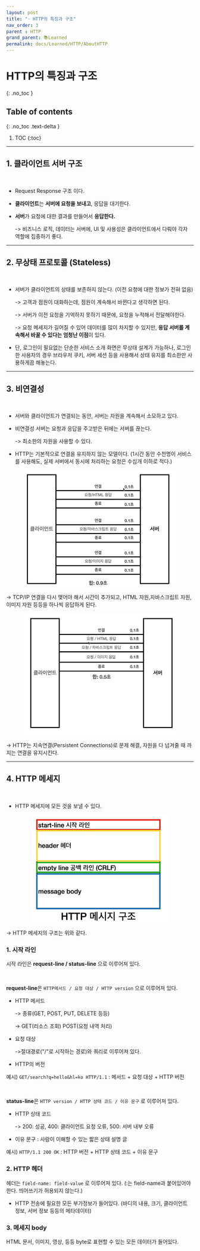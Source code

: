 ```yaml
---
layout: post
title: "· HTTP의 특징과 구조"
nav_order: 3
parent : HTTP
grand_parent: 📚Learned
permalink: docs/Learned/HTTP/AboutHTTP
---
```


#  HTTP의 특징과 구조
{: .no_toc }

## Table of contents
{: .no_toc .text-delta }

1. TOC
{:toc}

---



## 1. 클라이언트 서버 구조

<br>

- Request Response 구조 이다.
- **클라이언트**는 **서버에 요청을 보내고**, 응답을 대기한다.
- **서버**가 요청에 대한 결과를 만들어서 **응답한다.**

  -> 비즈니스 로직, 데이터는 서버에, UI 및 사용성은 클라이언트에서 다뤄야 각자 역할에 집중하기 좋다.

---

## 2. 무상태 프로토콜 (Stateless)

<br>

- 서버가 클라이언트의 상태를 보존하지 않는다. (이전 요청에 대한 정보가 전혀 없음)

  -> 고객과 점원이 대화하는데, 점원이 계속해서 바뀐다고 생각하면 된다.

  -> 서버가 이전 요청을 기억하지 못하기 때문에, 요청을 누적해서 전달해야한다.

  -> 요청 메세지가 길어질 수 있어 데이터를 많이 차지할 수 있지만, **응답 서버를 계속해서 바꿀 수 있다는 엄청난 이점**이 있다.

- 단, 로그인이 필요없는 단순한 서비스 소개 화면은 무상태 설계가 가능하나, 로그인한 사용자의 경우 브라우저 쿠키, 서버 세션 등을 사용해서 상태 유지를 최소한만 사용하게끔 해놓는다.

---

## 3. 비연결성

<br>

- 서버와 클라이언트가 연결되는 동안, 서버는 자원을 계속해서 소모하고 있다.

- 비연결성 서버는 요청과 응답을 주고받은 뒤에는 서버를 끊는다.

  -> 최소한의 자원을 사용할 수 있다.

- HTTP는 기본적으로 연결을 유지하지 않는 모델이다. (1시간 동안 수천명이 서비스를 사용해도, 실제 서버에서 동시에 처리하는 요청은 수십개 이하로 적다.)

<p align="center">
  <img src="https://raw.githubusercontent.com/buinq/imageServer/main/img/image-20221026171125266.png" alt="image-20221026171125266" style="zoom:50%;" />
</p>


-> TCP/IP 연결을 다시 맺어야 해서 시간이 추가되고, HTML 자원,자바스크립트 자원, 이미지 자원 등등을 하나씩 응답하게 된다.


<p align="center">
  <img src="https://raw.githubusercontent.com/buinq/imageServer/main/img/image-20221026171142994.png" alt="image-20221026171142994" style="zoom:50%;" />
</p>


-> HTTP는 지속연결(Persistent Connections)로 문제 해결, 자원을 다 넘겨줄 때 까지는 연결을 유지시킨다.

---


## 4. HTTP 메세지

<br>

- HTTP 메세지에 모든 것을 보낼 수 있다.

<p align="center">
<img src="https://raw.githubusercontent.com/buinq/imageServer/main/img/image-20221026171437279.png" alt="image-20221026171437279" style="zoom:50%;" />
</p>

-> HTTP 메세지의 구조는 위와 같다.



### 1. 시작 라인

시작 라인은 **request-line / status-line** 으로 이루어져 있다.

<br>

**request-line**은 `HTTP메서드 / 요청 대상 / HTTP version` 으로 이루어져 있다.

- HTTP 메서드

  -> 종류(GET, POST, PUT, DELETE 등등)

  -> GET(리소스 조회) POST(요청 내역 처리)

- 요청 대상

  ->절대경로("/"로 시작하는 경로)와 쿼리로 이루어져 있다.

- HTTP의 버전

예시) `GET/search?q=hello&hl=ko HTTP/1.1` : 메서드 + 요청 대상 + HTTP 버전

<br>

**status-line**은 `HTTP version / HTTP 상태 코드 / 이유 문구` 로 이루어져 있다.

- HTTP 상태 코드

  -> 200: 성공, 400: 클라이언트 요청 오류, 500: 서버 내부 오류

- 이유 문구 : 사람이 이해할 수 있는 짧은 상태 설명 글

예시) `HTTP/1.1 200 OK` : HTTP 버전 + HTTP 상태 코드 + 이유 문구



### 2. HTTP 헤더

헤더는 `field-name: field-value` 로 이루어져 있다. (:는 field-name과 붙어있어야 한다. 띄어쓰기가 허용되지 않는다.)

- HTTP 전송에 필요한 모든 부가정보가 들어있다. (바디의 내용, 크기, 클라이언트 정보, 서버 정보 등등의 메타데이터)



### 3. 메세지 body

HTML 문서, 이미지, 영상, 등등 byte로 표현할 수 있는 모든 데이터가 들어있다.

